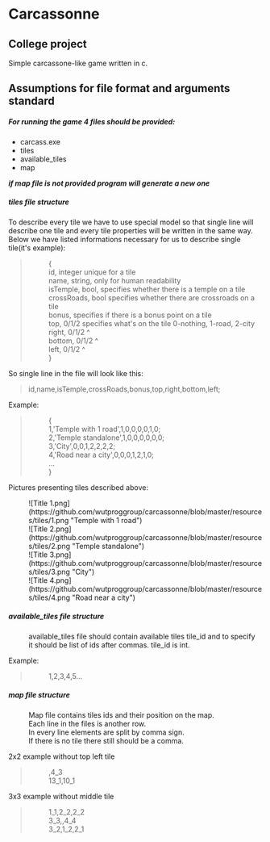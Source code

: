 # Carcassonne
## College project
Simple carcassone-like game written in c.

## Assumptions for file format and arguments standard


##### For running the game 4 files should be provided:
- carcass.exe 
- tiles 
- available_tiles 
- map

**_if map file is not provided program will generate a new one_**

##### tiles file structure 

To describe every tile we have to use special model so that single line will describe one tile and every tile properties will be written in the same way. Below we have listed informations necessary for us to describe single tile(it's example):
> <dd>{ </dd>
> <dd>id, integer unique for a tile</dd>
> <dd>name, string, only for human readability</dd>
> <dd>isTemple, bool, specifies whether there is a temple on a tile </dd>
> <dd>crossRoads, bool specifies whether there are crossroads on a tile </dd>
> <dd>bonus, specifies if there is a bonus point on a tile </dd>
> <dd>top, 0/1/2      specifies what's on the tile 0-nothing, 1-road, 2-city </dd>
> <dd>right, 0/1/2	^ </dd>
> <dd>bottom, 0/1/2	^ </dd>
> <dd>left, 0/1/2		^ </dd>
> <dd> } </dd>

So single line in the file will look like this:
>id,name,isTemple,crossRoads,bonus,top,right,bottom,left;

Example:
> <dd> { </dd>
> <dd>	1,'Temple with 1 road',1,0,0,0,0,1,0; </dd>
> <dd>	2,'Temple standalone',1,0,0,0,0,0,0; </dd>
> <dd>	3,'City',0,0,1,2,2,2,2; </dd>
> <dd>	4,'Road near a city',0,0,0,1,2,1,0; </dd>
> <dd>	... </dd>
> <dd> } </dd>

Pictures presenting tiles described above: 
<dd> ![Title 1.png](https://github.com/wutproggroup/carcassonne/blob/master/resources/tiles/1.png "Temple with 1 road") </dd>
<dd> ![Title 2.png](https://github.com/wutproggroup/carcassonne/blob/master/resources/tiles/2.png "Temple standalone") </dd>
<dd> ![Title 3.png](https://github.com/wutproggroup/carcassonne/blob/master/resources/tiles/3.png "City") </dd>
<dd> ![Title 4.png](https://github.com/wutproggroup/carcassonne/blob/master/resources/tiles/4.png "Road near a city") </dd>


##### available_tiles file structure

<dd> available_tiles file should contain available tiles  tile_id and to specify </dd>
<dd> it should be list of ids after commas. tile_id is int. </dd>

Example:
> <dd> 1,2,3,4,5... </dd>

##### map file structure

<dd> Map file contains tiles ids and their position on the map. </dd>
<dd> Each line in the files is another row. </dd>
<dd> In every line elements are split by comma sign. </dd>
<dd> If there is no tile there still should be a comma. </dd>


2x2 example without top left tile
> <dd> ,4_3 </dd>
> <dd> 13_1,10_1 </dd>

3x3 example without middle tile
> <dd> 1_1,2_2,2_2 </dd>
> <dd> 3_3,,4_4 </dd>
> <dd> 3_2,1_2,2_1 </dd>
